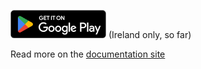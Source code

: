 [![GetIt](./images/getItOnGooglePlay.png)](https://play.google.com/store/apps/details?id=com.tfcode.comparetout) (Ireland only, so far)

Read more on the [documentation site](https://github.com/Tonyslogic/comparetout-doc)
